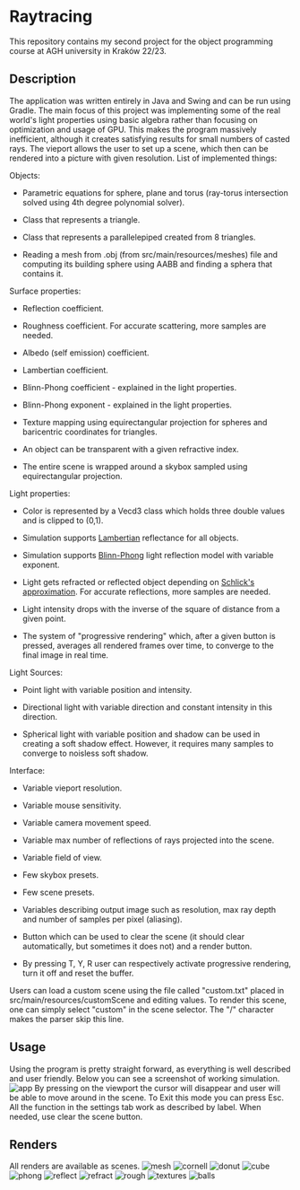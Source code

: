 # Raytracing

This repository contains my second project for the object programming course at AGH university in Kraków 22/23. 

## Description

The application was written entirely in Java and Swing and can be run using Gradle. The main focus of this project was implementing some of the real world's light properties using basic algebra rather than focusing on optimization and usage of GPU. This makes the program massively inefficient, although it creates satisfying results for small numbers of casted rays. The vieport allows the user to set up a scene, which then can be rendered into a picture with given resolution. List of implemented things:



Objects:

- Parametric equations for sphere, plane and torus (ray-torus intersection solved using 4th degree polynomial solver).

- Class that represents a triangle.

- Class that represents a parallelepiped created from 8 triangles.

- Reading a mesh from .obj (from src/main/resources/meshes) file and computing its building sphere using AABB and finding a sphera that contains it.



Surface properties:

- Reflection coefficient.

- Roughness coefficient. For accurate scattering, more samples are needed.

- Albedo (self emission) coefficient.

- Lambertian coefficient.

- Blinn-Phong coefficient - explained in the light properties.

- Blinn-Phong exponent - explained in the light properties.

- Texture mapping using equirectangular projection for spheres and baricentric coordinates for triangles.

- An object can be transparent with a given refractive index.

- The entire scene is wrapped around a skybox sampled using equirectangular projection.



Light properties:

- Color is represented by a Vecd3 class which holds three double values and is clipped to (0,1).

- Simulation supports [Lambertian](https://en.wikipedia.org/wiki/Lambertian_reflectance) reflectance for all objects.

- Simulation supports [Blinn-Phong](https://en.wikipedia.org/wiki/Blinn%E2%80%93Phong_reflection_model) light reflection model with variable exponent.

- Light gets refracted or reflected object depending on [Schlick's approximation](https://en.wikipedia.org/wiki/Schlick%27s_approximation). For accurate reflections, more samples are needed.

- Light intensity drops with the inverse of the square of distance from a given point.

- The system of "progressive rendering" which, after a given button is pressed, averages all rendered frames over time, to converge to the final image in real time.



Light Sources:

- Point light with variable position and intensity.

- Directional light with variable direction and constant intensity in this direction.

- Spherical light with variable position and shadow can be used in creating a soft shadow effect. However, it requires many samples to converge to noisless soft shadow.



Interface:

- Variable vieport resolution.

- Variable mouse sensitivity.

- Variable camera movement speed.

- Variable max number of reflections of rays projected into the scene.

- Variable field of view.

- Few skybox presets.

- Few scene presets.

- Variables describing output image such as resolution, max ray depth and number of samples per pixel (aliasing).

- Button which can be used to clear the scene (it should clear automatically, but sometimes it does not) and a render button.

- By pressing T, Y, R user can respectively activate progressive rendering, turn it off and reset the buffer.



Users can load a custom scene using the file called "custom.txt" placed in src/main/resources/customScene and editing values. To render this scene, one can simply select "custom" in the scene selector. The "/" character makes the parser skip this line.


## Usage
Using the program is pretty straight forward, as everything is well described and user friendly. Below you can see a screenshot of working simulation.
![app](https://github.com/pawel002/Raytracing/blob/master/renders/app.png)
By pressing on the viewport the cursor will disappear and user will be able to move around in the scene. To Exit this mode you can press Esc. All the function in the settings tab work as described by label. When needed, use clear the scene button.

## Renders
All renders are available as scenes.
![mesh](https://github.com/pawel002/Raytracing/blob/master/renders/mesh.png)
![cornell](https://github.com/pawel002/Raytracing/blob/master/renders/cornell.png)
![donut](https://github.com/pawel002/Raytracing/blob/master/renders/donutspace.png)
![cube](https://github.com/pawel002/Raytracing/blob/master/renders/cube.png)
![phong](https://github.com/pawel002/Raytracing/blob/master/renders/phong.png)
![reflect](https://github.com/pawel002/Raytracing/blob/master/renders/reflect.png)
![refract](https://github.com/pawel002/Raytracing/blob/master/renders/refract.png)
![rough](https://github.com/pawel002/Raytracing/blob/master/renders/rough.png)
![textures](https://github.com/pawel002/Raytracing/blob/master/renders/textures.png)
![balls](https://github.com/pawel002/Raytracing/blob/master/renders/balls.png)
